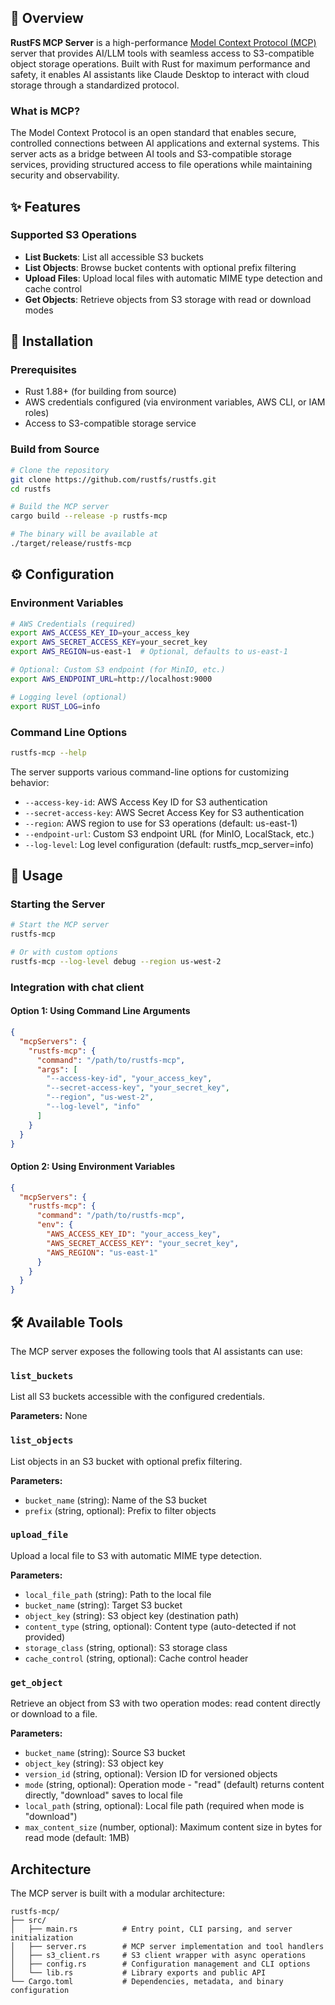 
## 📖 Overview

**RustFS MCP Server** is a high-performance [Model Context Protocol (MCP)](https://spec.modelcontextprotocol.org) server that provides AI/LLM tools with seamless access to S3-compatible object storage operations. Built with Rust for maximum performance and safety, it enables AI assistants like Claude Desktop to interact with cloud storage through a standardized protocol.

### What is MCP?

The Model Context Protocol is an open standard that enables secure, controlled connections between AI applications and external systems. This server acts as a bridge between AI tools and S3-compatible storage services, providing structured access to file operations while maintaining security and observability.

## ✨ Features

### Supported S3 Operations

- **List Buckets**: List all accessible S3 buckets
- **List Objects**: Browse bucket contents with optional prefix filtering
- **Upload Files**: Upload local files with automatic MIME type detection and cache control
- **Get Objects**: Retrieve objects from S3 storage with read or download modes

## 🔧 Installation

### Prerequisites

- Rust 1.88+ (for building from source)
- AWS credentials configured (via environment variables, AWS CLI, or IAM roles)
- Access to S3-compatible storage service

### Build from Source

```bash
# Clone the repository
git clone https://github.com/rustfs/rustfs.git
cd rustfs

# Build the MCP server
cargo build --release -p rustfs-mcp

# The binary will be available at
./target/release/rustfs-mcp
```

## ⚙️ Configuration

### Environment Variables

```bash
# AWS Credentials (required)
export AWS_ACCESS_KEY_ID=your_access_key
export AWS_SECRET_ACCESS_KEY=your_secret_key
export AWS_REGION=us-east-1  # Optional, defaults to us-east-1

# Optional: Custom S3 endpoint (for MinIO, etc.)
export AWS_ENDPOINT_URL=http://localhost:9000

# Logging level (optional)
export RUST_LOG=info
```

### Command Line Options

```bash
rustfs-mcp --help
```

The server supports various command-line options for customizing behavior:

- `--access-key-id`: AWS Access Key ID for S3 authentication
- `--secret-access-key`: AWS Secret Access Key for S3 authentication
- `--region`: AWS region to use for S3 operations (default: us-east-1)
- `--endpoint-url`: Custom S3 endpoint URL (for MinIO, LocalStack, etc.)
- `--log-level`: Log level configuration (default: rustfs_mcp_server=info)

## 🚀 Usage

### Starting the Server

```bash
# Start the MCP server
rustfs-mcp

# Or with custom options
rustfs-mcp --log-level debug --region us-west-2
```

### Integration with chat client
#### Option 1: Using Command Line Arguments
```json
{
  "mcpServers": {
    "rustfs-mcp": {
      "command": "/path/to/rustfs-mcp",
      "args": [
        "--access-key-id", "your_access_key",
        "--secret-access-key", "your_secret_key",
        "--region", "us-west-2",
        "--log-level", "info"
      ]
    }
  }
}
```

#### Option 2: Using Environment Variables
```json
{
  "mcpServers": {
    "rustfs-mcp": {
      "command": "/path/to/rustfs-mcp",
      "env": {
        "AWS_ACCESS_KEY_ID": "your_access_key",
        "AWS_SECRET_ACCESS_KEY": "your_secret_key",
        "AWS_REGION": "us-east-1"
      }
    }
  }
}
```
## 🛠️ Available Tools

The MCP server exposes the following tools that AI assistants can use:

### `list_buckets`
List all S3 buckets accessible with the configured credentials.

**Parameters:** None

### `list_objects`
List objects in an S3 bucket with optional prefix filtering.

**Parameters:**
- `bucket_name` (string): Name of the S3 bucket
- `prefix` (string, optional): Prefix to filter objects

### `upload_file`
Upload a local file to S3 with automatic MIME type detection.

**Parameters:**
- `local_file_path` (string): Path to the local file
- `bucket_name` (string): Target S3 bucket
- `object_key` (string): S3 object key (destination path)
- `content_type` (string, optional): Content type (auto-detected if not provided)
- `storage_class` (string, optional): S3 storage class
- `cache_control` (string, optional): Cache control header

### `get_object`
Retrieve an object from S3 with two operation modes: read content directly or download to a file.

**Parameters:**
- `bucket_name` (string): Source S3 bucket
- `object_key` (string): S3 object key
- `version_id` (string, optional): Version ID for versioned objects
- `mode` (string, optional): Operation mode - "read" (default) returns content directly, "download" saves to local file
- `local_path` (string, optional): Local file path (required when mode is "download")
- `max_content_size` (number, optional): Maximum content size in bytes for read mode (default: 1MB)

## Architecture

The MCP server is built with a modular architecture:

```
rustfs-mcp/
├── src/
│   ├── main.rs          # Entry point, CLI parsing, and server initialization
│   ├── server.rs        # MCP server implementation and tool handlers
│   ├── s3_client.rs     # S3 client wrapper with async operations
│   ├── config.rs        # Configuration management and CLI options
│   └── lib.rs           # Library exports and public API
└── Cargo.toml           # Dependencies, metadata, and binary configuration
```
